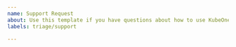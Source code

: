 ```yaml
---
name: Support Request
about: Use this template if you have questions about how to use KubeOne
labels: triage/support

---
```


<!-- Please use this template if you need support using KubeOne or if you have any question.

You can also ask us questions on the KubeOne channel on Kubermatic Slack: http://slack.kubermatic.io
-->
